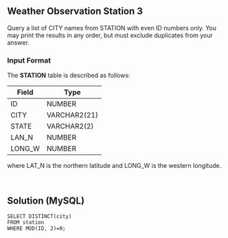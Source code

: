 [comment]: <> (Written: 23-Mar-2020)

## Weather Observation Station 3
Query a list of CITY names from STATION with even ID numbers only. You may print the results in any order, but must exclude duplicates from your answer.

### Input Format
The **STATION** table is described as follows:

| Field  | Type         |
|--------|--------------|
| ID     | NUMBER       |
| CITY   | VARCHAR2(21) |
| STATE  | VARCHAR2(2)  |
| LAN_N  | NUMBER       |
| LONG_W | NUMBER       |

where LAT_N is the northern latitude and LONG_W is the western longitude.

&nbsp;
## Solution (MySQL)
```
SELECT DISTINCT(city)
FROM station 
WHERE MOD(ID, 2)=0;
```